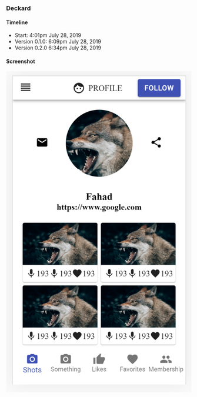 ### Deckard

#### Timeline

- Start: 4:01pm July 28, 2019
- Version 0.1.0: 6:09pm July 28, 2019
- Version 0.2.0 6:34pm July 28, 2019

#### Screenshot

![img](screenshot.PNG)
